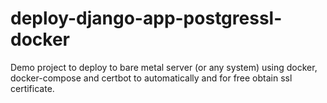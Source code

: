 # deploy-django-app-postgressl-docker
Demo project to deploy to bare metal server (or any system) using docker, docker-compose and certbot to automatically and for free obtain ssl certificate.
